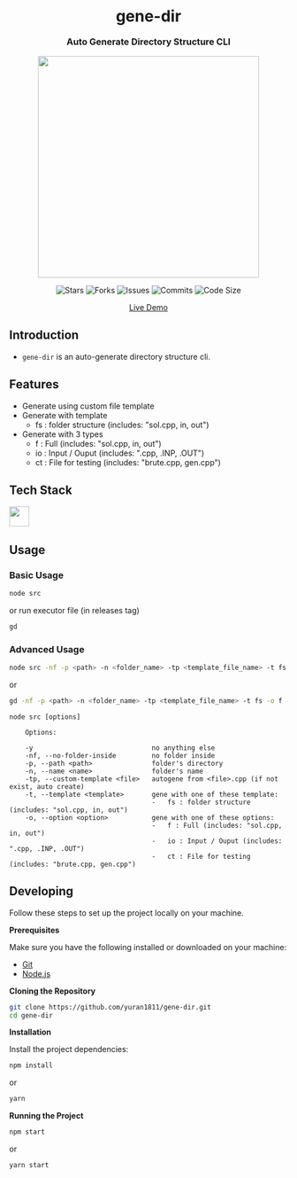 <h1 align="center">gene-dir</h1>
<p align="center" style="font-size:16px"><strong>Auto Generate Directory Structure CLI</strong></p>
<p align="center">  
  <img src="https://raw.githubusercontent.com/catppuccin/catppuccin/main/assets/palette/macchiato.png" width="400" />
</p>

<p align="center">
  <img alt="Stars" src="https://badgen.net/github/stars/yuran1811/gene-dir">
  <img alt="Forks" src="https://badgen.net/github/forks/yuran1811/gene-dir">
  <img alt="Issues" src="https://badgen.net/github/issues/yuran1811/gene-dir">
  <img alt="Commits" src="https://badgen.net/github/commits/yuran1811/gene-dir">
  <img alt="Code Size" src="https://img.shields.io/github/languages/code-size/yuran1811/gene-dir">
</p>

<div align="center"><a href="" target="_blank">Live Demo</a></div>

## Introduction

- `gene-dir` is an auto-generate directory structure cli.

## Features

- Generate using custom file template
- Generate with template
  - fs : folder structure (includes: "sol.cpp, in, out")
- Generate with 3 types
  - f : Full (includes: "sol.cpp, in, out")
  - io : Input / Ouput (includes: ".cpp, .INP, .OUT")
  - ct : File for testing (includes: "brute.cpp, gen.cpp")

## Tech Stack

<img src="https://skill-icons-livid.vercel.app/icons?i=nodejs&gap=60" height="36" />

## Usage

### Basic Usage

```bash
node src
```

or run executor file (in releases tag)

```bash
gd
```

### Advanced Usage

```bash
node src -nf -p <path> -n <folder_name> -tp <template_file_name> -t fs -o f -y
```

or

```bash
gd -nf -p <path> -n <folder_name> -tp <template_file_name> -t fs -o f -y
```

```console
node src [options]

    Options:

    -y                              no anything else
    -nf, --no-folder-inside         no folder inside
    -p, --path <path>               folder's directory
    -n, --name <name>               folder's name
    -tp, --custom-template <file>   autogene from <file>.cpp (if not exist, auto create)
    -t, --template <template>       gene with one of these template:
                                    -   fs : folder structure (includes: "sol.cpp, in, out")
    -o, --option <option>           gene with one of these options:
                                    -   f : Full (includes: "sol.cpp, in, out")
                                    -   io : Input / Ouput (includes: ".cpp, .INP, .OUT")
                                    -   ct : File for testing (includes: "brute.cpp, gen.cpp")
```

## Developing

Follow these steps to set up the project locally on your machine.

**Prerequisites**

Make sure you have the following installed or downloaded on your machine:

- [Git](https://git-scm.com/)
- [Node.js](https://nodejs.org/en)

**Cloning the Repository**

```bash
git clone https://github.com/yuran1811/gene-dir.git
cd gene-dir
```

**Installation**

Install the project dependencies:

```bash
npm install
```

or

```bash
yarn
```

**Running the Project**

```bash
npm start
```

or

```bash
yarn start
```
